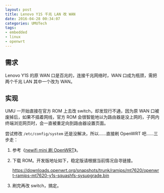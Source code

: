 ```yaml
---
layout: post
title: Lenovo Y1S 千兆 LAN 改 WAN
date: 2016-04-28 00:34:07
categories: UMUTech
tags:
- embedded
- linux
- openwrt
---
```

## 需求

Lenovo Y1S 的原 WAN 口是百兆的，连接千兆网络时，WAN 口成为瓶颈，需把两个千兆 LAN 其中一个改为 WAN。

## 实现

UMU 一开始直接在官方 ROM 上去改 switch，却发现行不通，因为原 WAN 口被废掉后，如果不插着网线，官方 ROM 会很智能地以为路由器是没上网的，子网内终端浏览网页时，会一直被重定向到路由器设置页面。

尝试修改 `/etc/config/system` 还是没解决，所以……直接刷 OpenWRT 吧……三步走：

1. 参考《[newifi mini 刷 OpenWRT](/2015/12/10/umutech-install-openwrt-on-newifi-mini/)》。

2. 下载 ROM。开发版地址如下，稳定版请根据当前情况自寻链接。

    <https://downloads.openwrt.org/snapshots/trunk/ramips/mt7620/openwrt-ramips-mt7620-y1s-squashfs-sysupgrade.bin>

3. 刷完再改 switch，搞定。
